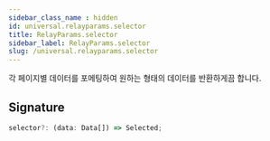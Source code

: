 ```yaml
---
sidebar_class_name : hidden
id: universal.relayparams.selector
title: RelayParams.selector
sidebar_label: RelayParams.selector
slug: /universal.relayparams.selector
---
```






각 페이지별 데이터를 포메팅하여 원하는 형태의 데이터를 반환하게끔 합니다.

## Signature

```typescript
selector?: (data: Data[]) => Selected;
```
